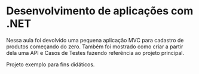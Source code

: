 # Desenvolvimento de aplicações com .NET



Nessa aula foi devolvido uma pequena aplicação MVC para cadastro de produtos começando do zero. Também foi mostrado como criar a partir dela uma API e Casos de Testes fazendo referência ao projeto principal.

Projeto exemplo para fins didáticos.